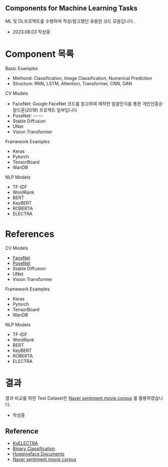 ## Components for Machine Learning Tasks

ML 및 DL프로젝트를 수행하며 작성/참고했던 유용한 코드 모음입니다.
- 2023.08.03 작성중

# Component 목록

Basic Examples
- Methond: Classification, Image Classification, Numerical Prediction
- Structure: RNN, LSTM, Attention, Transformer, CNN, GAN

CV Models
- FaceNet: Google FaceNet 코드를 참고하여 제작한 얼굴인식을 통한 개인인증순찰드론(2019) 프로젝트 일부입니다
- PoseNet: -----
- Stable Diffusion
- UNet
- Vision Transformer

Framework Examples
- Keras
- Pytorch
- TensorBoard
- WanDB

NLP Models
- TF-IDF
- WordRank
- BERT
- KeyBERT
- ROBERTA
- ELECTRA


# References

CV Models
- [FaceNet]()
- [PoseNet]()
- Stable Diffusion
- UNet
- Vision Transformer

Framework Examples
- Keras
- Pytorch
- TensorBoard
- WanDB

NLP Models
- TF-IDF
- WordRank
- BERT
- KeyBERT
- ROBERTA
- ELECTRA

# 결과

결과 비교를 위한 Test Dataset은 [Naver sentiment movie corpus](https://github.com/e9t/nsmc) 를 활용하였습니다.


- 작성중

## Reference
- [KoELECTRA](https://github.com/monologg/KoELECTRA)
- [Binary Classification](https://github.com/na2na8/ELECTRABinaryClassification)
- [Huggingface Documents](https://huggingface.co/docs/transformers/model_doc/electra)
- [Naver sentiment movie corpus](https://github.com/e9t/nsmc)
